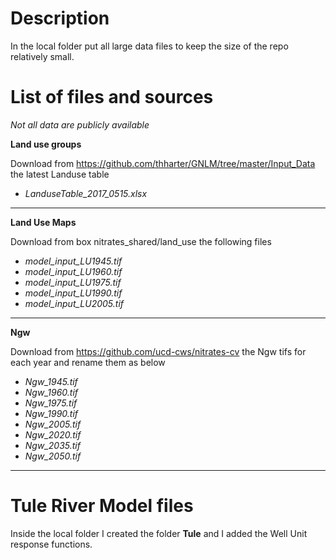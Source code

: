# Description
In the local folder put all large data files to keep the size of the repo relatively small.

# List of files and sources
_Not all data are publicly available_

**Land use groups**

Download from https://github.com/thharter/GNLM/tree/master/Input_Data the latest Landuse table

* _LanduseTable_2017_0515.xlsx_
	
---
	
**Land Use Maps**

Download from box nitrates_shared/land_use the following files

* _model_input_LU1945.tif_ 
* _model_input_LU1960.tif_ 
* _model_input_LU1975.tif_ 
* _model_input_LU1990.tif_ 
* _model_input_LU2005.tif_ 
	
---

**Ngw**

Download from https://github.com/ucd-cws/nitrates-cv the Ngw tifs for each year and rename them as below

* _Ngw_1945.tif_
* _Ngw_1960.tif_
* _Ngw_1975.tif_
* _Ngw_1990.tif_
* _Ngw_2005.tif_
* _Ngw_2020.tif_
* _Ngw_2035.tif_
* _Ngw_2050.tif_

---
# Tule River Model files
Inside the local folder I created the folder **Tule** and I added the 
Well Unit response functions.

	

